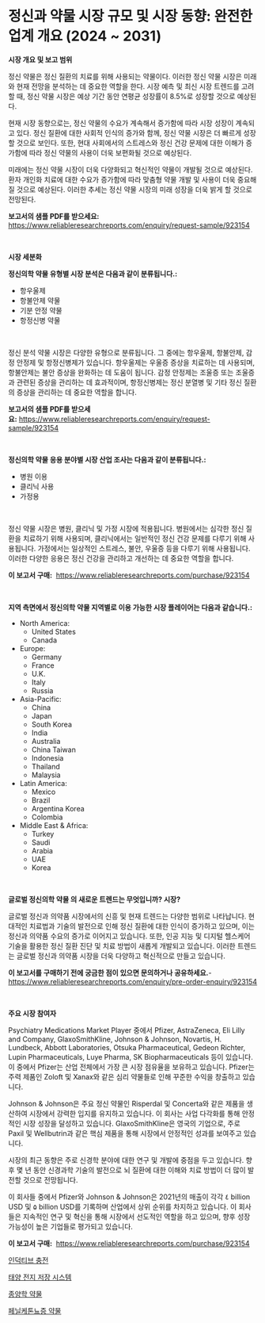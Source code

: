 <p><h1>정신과 약물 시장 규모 및 시장 동향: 완전한 업계 개요 (2024 ~ 2031)</h1></p><p><strong>시장 개요 및 보고 범위</strong></p>
<p><p>정신 약물은 정신 질환의 치료를 위해 사용되는 약물이다. 이러한 정신 약물 시장은 미래와 현재 전망을 분석하는 데 중요한 역할을 한다. 시장 예측 및 최신 시장 트렌드를 고려할 때, 정신 약물 시장은 예상 기간 동안 연평균 성장률이 8.5%로 성장할 것으로 예상된다.</p><p>현재 시장 동향으로는, 정신 약물의 수요가 계속해서 증가함에 따라 시장 성장이 계속되고 있다. 정신 질환에 대한 사회적 인식의 증가와 함께, 정신 약물 시장은 더 빠르게 성장할 것으로 보인다. 또한, 현대 사회에서의 스트레스와 정신 건강 문제에 대한 이해가 증가함에 따라 정신 약물의 사용이 더욱 보편화될 것으로 예상된다.</p><p>미래에는 정신 약물 시장이 더욱 다양화되고 혁신적인 약물이 개발될 것으로 예상된다. 환자 개인화 치료에 대한 수요가 증가함에 따라 맞춤형 약물 개발 및 사용이 더욱 중요해질 것으로 예상된다. 이러한 추세는 정신 약물 시장의 미래 성장을 더욱 밝게 할 것으로 전망된다.</p></p>
<p><strong>보고서의 샘플 PDF를 받으세요:</strong> <a href="https://www.reliableresearchreports.com/enquiry/request-sample/923154">https://www.reliableresearchreports.com/enquiry/request-sample/923154</a></p>
<p>&nbsp;</p>
<p><strong>시장 세분화</strong></p>
<p><strong>정신의학 약물 유형별 시장 분석은 다음과 같이 분류됩니다.:</strong></p>
<p><ul><li>항우울제</li><li>항불안제 약물</li><li>기분 안정 약물</li><li>항정신병 약물</li></ul></p>
<p>&nbsp;</p>
<p><p>정신 분석 약물 시장은 다양한 유형으로 분류됩니다. 그 중에는 항우울제, 항불안제, 감정 안정제 및 항정신병제가 있습니다. 항우울제는 우울증 증상을 치료하는 데 사용되며, 항불안제는 불안 증상을 완화하는 데 도움이 됩니다. 감정 안정제는 조울증 또는 조울증과 관련된 증상을 관리하는 데 효과적이며, 항정신병제는 정신 분열병 및 기타 정신 질환의 증상을 관리하는 데 중요한 역할을 합니다.</p></p>
<p><strong>보고서의 샘플 PDF를 받으세요:</strong>&nbsp;<a href="https://www.reliableresearchreports.com/enquiry/request-sample/923154">https://www.reliableresearchreports.com/enquiry/request-sample/923154</a></p>
<p>&nbsp;</p>
<p><strong> 정신의학 약물 응용 분야별 시장 산업 조사는 다음과 같이 분류됩니다.:</strong></p>
<p><ul><li>병원 이용</li><li>클리닉 사용</li><li>가정용</li></ul></p>
<p>&nbsp;</p>
<p><p>정신 약물 시장은 병원, 클리닉 및 가정 시장에 적용됩니다. 병원에서는 심각한 정신 질환을 치료하기 위해 사용되며, 클리닉에서는 일반적인 정신 건강 문제를 다루기 위해 사용됩니다. 가정에서는 일상적인 스트레스, 불안, 우울증 등을 다루기 위해 사용됩니다. 이러한 다양한 응용은 정신 건강을 관리하고 개선하는 데 중요한 역할을 합니다.</p></p>
<p><strong>이 보고서 구매:</strong>&nbsp; <a href="https://www.reliableresearchreports.com/purchase/923154">https://www.reliableresearchreports.com/purchase/923154</a></p>
<p>&nbsp;</p>
<p><strong>지역 측면에서 정신의학 약물 지역별로 이용 가능한 시장 플레이어는 다음과 같습니다.:</strong></p>
<p><ul>
    <li>
        North America:
        <ul>
            <li>United States</li>
            <li>Canada</li>
        </ul>
    </li>
    <li>
        Europe:
        <ul>
            <li>Germany</li>
            <li>France</li>
            <li>U.K.</li>
            <li>Italy</li>
            <li>Russia</li>
        </ul>
    </li>
    <li>
        Asia-Pacific:
        <ul>
            <li>China</li>
            <li>Japan</li>
            <li>South Korea</li>
            <li>India</li>
            <li>Australia</li>
            <li>China Taiwan</li>
            <li>Indonesia</li>
            <li>Thailand</li>
            <li>Malaysia</li>
        </ul>
    </li>
    <li>
        Latin America:
        <ul>
            <li>Mexico</li>
            <li>Brazil</li>
            <li>Argentina Korea</li>
            <li>Colombia</li>
        </ul>
    </li>
    <li>
        Middle East & Africa:
        <ul>
            <li>Turkey</li>
            <li>Saudi</li>
            <li>Arabia</li>
            <li>UAE</li>
            <li>Korea</li>
        </ul>
    </li>
    </ul></p>
<p>&nbsp;</p>
<p><strong>글로벌 정신의학 약물 의 새로운 트렌드는 무엇입니까? 시장?</strong></p>
<p><p>글로벌 정신과 의약품 시장에서의 신흥 및 현재 트렌드는 다양한 범위로 나타납니다. 현대적인 치료법과 기술의 발전으로 인해 정신 질환에 대한 인식이 증가하고 있으며, 이는 정신과 의약품 수요의 증가로 이어지고 있습니다. 또한, 인공 지능 및 디지털 헬스케어 기술을 활용한 정신 질환 진단 및 치료 방법이 새롭게 개발되고 있습니다. 이러한 트렌드는 글로벌 정신과 의약품 시장을 더욱 다양하고 혁신적으로 만들고 있습니다.</p></p>
<p><strong>이 보고서를 구매하기 전에 궁금한 점이 있으면 문의하거나 공유하세요.</strong>- <a href="https://www.reliableresearchreports.com/enquiry/pre-order-enquiry/923154">https://www.reliableresearchreports.com/enquiry/pre-order-enquiry/923154</a></p>
<p>&nbsp;</p>
<p><strong>주요 시장 참여자</strong></p>
<p><p>Psychiatry Medications Market Player 중에서 Pfizer, AstraZeneca, Eli Lilly and Company, GlaxoSmithKline, Johnson & Johnson, Novartis, H. Lundbeck, Abbott Laboratories, Otsuka Pharmaceutical, Gedeon Richter, Lupin Pharmaceuticals, Luye Pharma, SK Biopharmaceuticals 등이 있습니다. 이 중에서 Pfizer는 산업 전체에서 가장 큰 시장 점유율을 보유하고 있습니다. Pfizer는 주력 제품인 Zoloft 및 Xanax와 같은 심리 약물들로 인해 꾸준한 수익을 창출하고 있습니다.</p><p>Johnson & Johnson은 주요 정신 약물인 Risperdal 및 Concerta와 같은 제품을 생산하여 시장에서 강력한 입지를 유지하고 있습니다. 이 회사는 사업 다각화를 통해 안정적인 시장 성장을 달성하고 있습니다. GlaxoSmithKline은 영국의 기업으로, 주로 Paxil 및 Wellbutrin과 같은 핵심 제품을 통해 시장에서 안정적인 성과를 보여주고 있습니다.</p><p>시장의 최근 동향은 주로 신경학 분야에 대한 연구 및 개발에 중점을 두고 있습니다. 향후 몇 년 동안 신경과학 기술의 발전으로 뇌 질환에 대한 이해와 치료 방법이 더 많이 발전할 것으로 전망됩니다.</p><p>이 회사들 중에서 Pfizer와 Johnson & Johnson은 2021년의 매출이 각각 ٤ billion USD 및 ۵ billion USD를 기록하며 산업에서 상위 순위를 차지하고 있습니다. 이 회사들은 지속적인 연구 및 혁신을 통해 시장에서 선도적인 역할을 하고 있으며, 향후 성장 가능성이 높은 기업들로 평가되고 있습니다.</p></p>
<p><strong>이 보고서 구매:</strong>&nbsp;&nbsp;<a href="https://www.reliableresearchreports.com/purchase/923154">https://www.reliableresearchreports.com/purchase/923154</a></p>
<p><p><a href="https://github.com/laholand/Market-Research-Report-List-2/blob/main/9719470182687.md">인덕티브 충전</a></p><p><a href="https://github.com/laholand/Market-Research-Report-List-2/blob/main/4007983182689.md">태양 전지 저장 시스템</a></p><p><a href="https://github.com/sougarounis/Market-Research-Report-List-2/blob/main/3518921182690.md">종양학 약물</a></p><p><a href="https://github.com/sougarounis/Market-Research-Report-List-2/blob/main/4444076182688.md">페닐케톤뇨증 약물</a></p></p>
